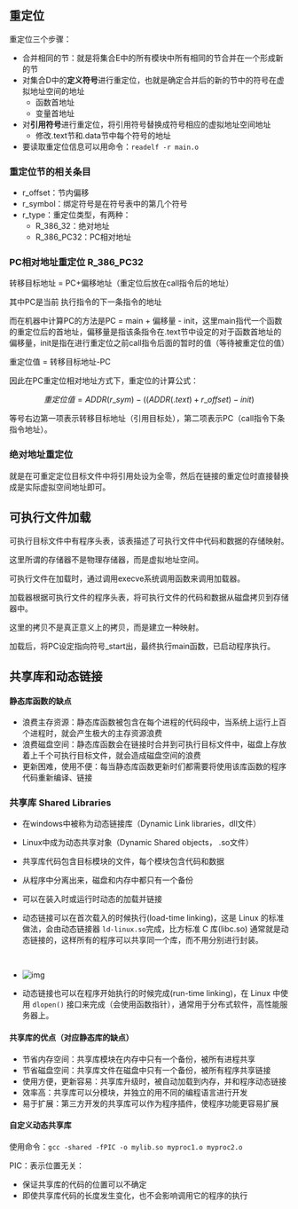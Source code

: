 ## 重定位

重定位三个步骤：

- 合并相同的节：就是将集合E中的所有模块中所有相同的节合并在一个形成新的节
- 对集合D中的**定义符号**进行重定位，也就是确定合并后的新的节中的符号在虚拟地址空间的地址
  - 函数首地址
  - 变量首地址
- 对**引用符号**进行重定位，将引用符号替换成符号相应的虚拟地址空间地址
  - 修改.text节和.data节中每个符号的地址
- 要读取重定位信息可以用命令：`readelf -r main.o`


### 重定位节的相关条目

- r_offset：节内偏移
- r_symbol：绑定符号是在符号表中的第几个符号
- r_type：重定位类型，有两种：
  - R_386_32：绝对地址
  - R_386_PC32：PC相对地址

### PC相对地址重定位 R_386_PC32

转移目标地址 = PC+偏移地址（重定位后放在call指令后的地址）

其中PC是当前 执行指令的下一条指令的地址

而在机器中计算PC的方法是PC = main + 偏移量 - init，这里main指代一个函数的重定位后的首地址，偏移量是指该条指令在.text节中设定的对于函数首地址的偏移量，init是指在进行重定位之前call指令后面的暂时的值（等待被重定位的值）

重定位值 = 转移目标地址-PC

因此在PC重定位相对地址方式下，重定位的计算公式：

$$重定位值 = ADDR(r\_sym) - ((ADDR(.text) + r\_offset) - init)$$

等号右边第一项表示转移目标地址（引用目标处），第二项表示PC（call指令下条指令地址）。

### 绝对地址重定位

就是在可重定定位目标文件中将引用处设为全零，然后在链接的重定位时直接替换成是实际虚拟空间地址即可。



## 可执行文件加载

可执行目标文件中有程序头表，该表描述了可执行文件中代码和数据的存储映射。

这里所谓的存储器不是物理存储器，而是虚拟地址空间。

可执行文件在加载时，通过调用execve系统调用函数来调用加载器。

加载器根据可执行文件的程序头表，将可执行文件的代码和数据从磁盘拷贝到存储器中。

这里的拷贝不是真正意义上的拷贝，而是建立一种映射。

加载后，将PC设定指向符号_start出，最终执行main函数，已启动程序执行。

## 共享库和动态链接

#### 静态库函数的缺点

- 浪费主存资源：静态库函数被包含在每个进程的代码段中，当系统上运行上百个进程时，就会产生极大的主存资源浪费
- 浪费磁盘空间：静态库函数会在链接时合并到可执行目标文件中，磁盘上存放着上千个可执行目标文件，就会造成磁盘空间的浪费
- 更新困难，使用不便：每当静态库函数更新时们都需要将使用该库函数的程序代码重新编译、链接

### 共享库 Shared Libraries

- 在windows中被称为动态链接库（Dynamic Link libraries，dll文件）
- Linux中成为动态共享对象（Dynamic Shared objects， .so文件）
- 共享库代码包含目标模块的文件，每个模块包含代码和数据
- 从程序中分离出来，磁盘和内存中都只有一个备份
- 可以在装入时或运行时动态的加载并链接



- 动态链接可以在首次载入的时候执行(load-time linking)，这是 Linux 的标准做法，会由动态链接器 `ld-linux.so`完成，比方标准 C 库(libc.so) 通常就是动态链接的，这样所有的程序可以共享同一个库，而不用分别进行封装。

  ​

- ![img](https://wdxtub.com/images/14613373029640.jpg)

- 动态链接也可以在程序开始执行的时候完成(run-time linking)，在 Linux 中使用 `dlopen()` 接口来完成（会使用函数指针），通常用于分布式软件，高性能服务器上。

#### 共享库的优点（对应静态库的缺点）

- 节省内存空间：共享库模块在内存中只有一个备份，被所有进程共享
- 节省磁盘空间：共享库文件在磁盘中只有一个备份，被所有程序共享链接
- 使用方便，更新容易：共享库升级时，被自动加载到内存，并和程序动态链接
- 效率高：共享库可以分模块，并独立的用不同的编程语言进行开发
- 易于扩展：第三方开发的共享库可以作为程序插件，使程序功能更容易扩展

#### 自定义动态共享库

使用命令：`gcc -shared -fPIC -o mylib.so myproc1.o myproc2.o`

PIC：表示位置无关：

- 保证共享库的代码的位置可以不确定
- 即使共享库代码的长度发生变化，也不会影响调用它的程序的执行


